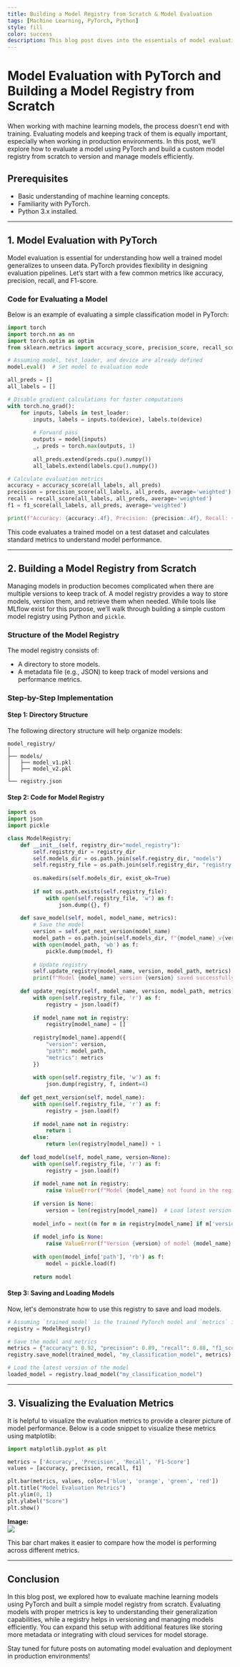 ```yaml
---
title: Building a Model Registry from Scratch & Model Evaluation
tags: [Machine Learning, PyTorch, Python]
style: fill
color: success
description: This blog post dives into the essentials of model evaluation using PyTorch and the process of creating a custom model registry.
---
```


# Model Evaluation with PyTorch and Building a Model Registry from Scratch

When working with machine learning models, the process doesn’t end with training. Evaluating models and keeping track of them is equally important, especially when working in production environments. In this post, we’ll explore how to evaluate a model using PyTorch and build a custom model registry from scratch to version and manage models efficiently.

## Prerequisites

- Basic understanding of machine learning concepts.
- Familiarity with PyTorch.
- Python 3.x installed.

---

## 1. Model Evaluation with PyTorch

Model evaluation is essential for understanding how well a trained model generalizes to unseen data. PyTorch provides flexibility in designing evaluation pipelines. Let’s start with a few common metrics like accuracy, precision, recall, and F1-score.

### Code for Evaluating a Model

Below is an example of evaluating a simple classification model in PyTorch:

```python
import torch
import torch.nn as nn
import torch.optim as optim
from sklearn.metrics import accuracy_score, precision_score, recall_score, f1_score

# Assuming model, test_loader, and device are already defined
model.eval()  # Set model to evaluation mode

all_preds = []
all_labels = []

# Disable gradient calculations for faster computations
with torch.no_grad():
    for inputs, labels in test_loader:
        inputs, labels = inputs.to(device), labels.to(device)
        
        # Forward pass
        outputs = model(inputs)
        _, preds = torch.max(outputs, 1)
        
        all_preds.extend(preds.cpu().numpy())
        all_labels.extend(labels.cpu().numpy())

# Calculate evaluation metrics
accuracy = accuracy_score(all_labels, all_preds)
precision = precision_score(all_labels, all_preds, average='weighted')
recall = recall_score(all_labels, all_preds, average='weighted')
f1 = f1_score(all_labels, all_preds, average='weighted')

print(f"Accuracy: {accuracy:.4f}, Precision: {precision:.4f}, Recall: {recall:.4f}, F1-Score: {f1:.4f}")
```

This code evaluates a trained model on a test dataset and calculates standard metrics to understand model performance.

---

## 2. Building a Model Registry from Scratch

Managing models in production becomes complicated when there are multiple versions to keep track of. A model registry provides a way to store models, version them, and retrieve them when needed. While tools like MLflow exist for this purpose, we’ll walk through building a simple custom model registry using Python and `pickle`.

### Structure of the Model Registry

The model registry consists of:

- A directory to store models.
- A metadata file (e.g., JSON) to keep track of model versions and performance metrics.
  
### Step-by-Step Implementation

#### Step 1: Directory Structure

The following directory structure will help organize models:

```
model_registry/
│
├── models/
│   ├── model_v1.pkl
│   ├── model_v2.pkl
│
└── registry.json
```

#### Step 2: Code for Model Registry

```python
import os
import json
import pickle

class ModelRegistry:
    def __init__(self, registry_dir="model_registry"):
        self.registry_dir = registry_dir
        self.models_dir = os.path.join(self.registry_dir, "models")
        self.registry_file = os.path.join(self.registry_dir, "registry.json")
        
        os.makedirs(self.models_dir, exist_ok=True)
        
        if not os.path.exists(self.registry_file):
            with open(self.registry_file, 'w') as f:
                json.dump({}, f)
        
    def save_model(self, model, model_name, metrics):
        # Save the model
        version = self.get_next_version(model_name)
        model_path = os.path.join(self.models_dir, f"{model_name}_v{version}.pkl")
        with open(model_path, 'wb') as f:
            pickle.dump(model, f)
        
        # Update registry
        self.update_registry(model_name, version, model_path, metrics)
        print(f"Model {model_name} version {version} saved successfully!")
    
    def update_registry(self, model_name, version, model_path, metrics):
        with open(self.registry_file, 'r') as f:
            registry = json.load(f)
        
        if model_name not in registry:
            registry[model_name] = []
        
        registry[model_name].append({
            "version": version,
            "path": model_path,
            "metrics": metrics
        })
        
        with open(self.registry_file, 'w') as f:
            json.dump(registry, f, indent=4)
    
    def get_next_version(self, model_name):
        with open(self.registry_file, 'r') as f:
            registry = json.load(f)
        
        if model_name not in registry:
            return 1
        else:
            return len(registry[model_name]) + 1
    
    def load_model(self, model_name, version=None):
        with open(self.registry_file, 'r') as f:
            registry = json.load(f)
        
        if model_name not in registry:
            raise ValueError(f"Model {model_name} not found in the registry")
        
        if version is None:
            version = len(registry[model_name])  # Load latest version
        
        model_info = next((m for m in registry[model_name] if m['version'] == version), None)
        
        if model_info is None:
            raise ValueError(f"Version {version} of model {model_name} not found")
        
        with open(model_info['path'], 'rb') as f:
            model = pickle.load(f)
        
        return model
```

#### Step 3: Saving and Loading Models

Now, let's demonstrate how to use this registry to save and load models.

```python
# Assuming `trained_model` is the trained PyTorch model and `metrics` is the evaluation result
registry = ModelRegistry()

# Save the model and metrics
metrics = {"accuracy": 0.92, "precision": 0.89, "recall": 0.88, "f1_score": 0.89}
registry.save_model(trained_model, "my_classification_model", metrics)

# Load the latest version of the model
loaded_model = registry.load_model("my_classification_model")
```

---

## 3. Visualizing the Evaluation Metrics

It is helpful to visualize the evaluation metrics to provide a clearer picture of model performance. Below is a code snippet to visualize these metrics using matplotlib:

```python
import matplotlib.pyplot as plt

metrics = ['Accuracy', 'Precision', 'Recall', 'F1-Score']
values = [accuracy, precision, recall, f1]

plt.bar(metrics, values, color=['blue', 'orange', 'green', 'red'])
plt.title("Model Evaluation Metrics")
plt.ylim(0, 1)
plt.ylabel("Score")
plt.show()
```

**Image:**  
![](https://github.com/user-attachments/assets/df923d05-7507-4b02-808a-8184abcc14ed)

This bar chart makes it easier to compare how the model is performing across different metrics.

---

## Conclusion

In this blog post, we explored how to evaluate machine learning models using PyTorch and built a simple model registry from scratch. Evaluating models with proper metrics is key to understanding their generalization capabilities, while a registry helps in versioning and managing models efficiently. You can expand this setup with additional features like storing more metadata or integrating with cloud services for model storage.

Stay tuned for future posts on automating model evaluation and deployment in production environments!